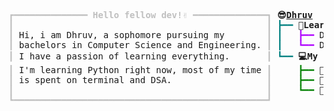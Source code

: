 <pre style="font-family:'Space Mono','DejaVu Sans Mono',consolas,'Courier New',monospace"><span style="color: #c0c0c0; text-decoration-color: #c0c0c0">┏━━━━━━━━━━━━━━ </span><span style="color: #c0c0c0; text-decoration-color: #c0c0c0; font-weight: bold">Hello fellow dev!✌️</span><span style="color: #c0c0c0; text-decoration-color: #c0c0c0"> ━━━━━━━━━━━━━━┓</span> <span style="font-weight: bold">😎️</span><span style="font-weight: bold"><a href="https://www.github.com/ogdhruv">Dhruv</a></span>                        
<span style="color: #c0c0c0; text-decoration-color: #c0c0c0">┃</span>                                                <span style="color: #c0c0c0; text-decoration-color: #c0c0c0">┃</span> <span style="color: #008080; text-decoration-color: #008080">┣━━ </span><span style="font-weight: bold">🐍️Learning python</span>          
<span style="color: #c0c0c0; text-decoration-color: #c0c0c0">┃</span> Hi, i am Dhruv, a sophomore pursuing my        <span style="color: #c0c0c0; text-decoration-color: #c0c0c0">┃</span> <span style="color: #008080; text-decoration-color: #008080">┃   </span><span style="color: #af00ff; text-decoration-color: #af00ff">┣━━ </span>Django                 
<span style="color: #c0c0c0; text-decoration-color: #c0c0c0">┃</span> bachelors in Computer Science and Engineering. <span style="color: #c0c0c0; text-decoration-color: #c0c0c0">┃</span> <span style="color: #008080; text-decoration-color: #008080">┃   </span><span style="color: #af00ff; text-decoration-color: #af00ff">┗━━ </span>DevOps                 
<span style="color: #c0c0c0; text-decoration-color: #c0c0c0">┃</span> I have a passion of learning everything.       <span style="color: #c0c0c0; text-decoration-color: #c0c0c0">┃</span> <span style="color: #008080; text-decoration-color: #008080">┗━━ </span><span style="font-weight: bold">💻️My projects</span>              
<span style="color: #c0c0c0; text-decoration-color: #c0c0c0">┃</span> I&#x27;m learning Python right now, most of my time <span style="color: #c0c0c0; text-decoration-color: #c0c0c0">┃</span> <span style="color: #008080; text-decoration-color: #008080">    </span><span style="color: #008000; text-decoration-color: #008000">┣━━ </span>🌟️<a href="https://github.com/ogdhruv/faster-kid">fasterKid</a>            
<span style="color: #c0c0c0; text-decoration-color: #c0c0c0">┃</span> is spent on terminal and DSA.                  <span style="color: #c0c0c0; text-decoration-color: #c0c0c0">┃</span> <span style="color: #008080; text-decoration-color: #008080">    </span><span style="color: #008000; text-decoration-color: #008000">┣━━ </span>🌟️<a href="https://github.com/ogdhruv/whats-the-meaning">WTM: a cli dictionary</a>
<span style="color: #c0c0c0; text-decoration-color: #c0c0c0">┃</span>                                                <span style="color: #c0c0c0; text-decoration-color: #c0c0c0">┃</span> <span style="color: #008080; text-decoration-color: #008080">    </span><span style="color: #008000; text-decoration-color: #008000">┗━━ </span>🌟️<a href="https://github.com/ogdhruv/blog-it">blog-it</a>              
<span style="color: #c0c0c0; text-decoration-color: #c0c0c0">┗━━━━━━━━━━━━━━━━━━━━━━━━━━━━━━━━━━━━━━━━━━━━━━━━┛</span>                                
</pre>
